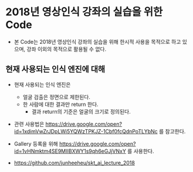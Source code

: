 2018년 영상인식 강좌의 실습을 위한 Code
================================

- 본 Code는 2018년 영상인식 강좌의 실습을 위해 한시적 사용을 목적으로 하고 있으며, 강좌 이외의 목적으로 활용될 수 없다.

현재 사용되는 인식 엔진에 대해
------------------------

* 현재 사용되는 인식 엔진은
  * 얼굴 검출은 정면으로 제한된다.
  * 한 사람에 대한 결과만 return 한다.
    * 결과 return의 기준은 얼굴의 크기로 정의된다.

* 관련 사용법은 https://drive.google.com/open?id=1xdimVwZrJDpLWi5YQWzTPKJZ-1Cbf0fcQdnPoTLYbNc 를 참고한다.
* Gallery 등록을 위해 https://drive.google.com/open?id=1vHNmktm4SE9MIIBXWY1s9qh6eGJjVNxY 를 사용한다.

* https://github.com/junheeheu/skt_ai_lecture_2018